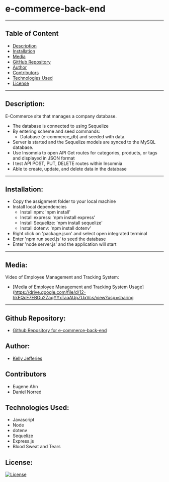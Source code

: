 # e-commerce-back-end
-------

## Table of Content

- [Description](#description)
- [Installation](#installation)
- [Media](#media)
- [GitHub Repository](#github-repository)
- [Author](#author)  
- [Contributors](#contributors)
- [Technologies Used](#technologies-used) 
- [License](#license)

-------
## Description:  

E-Commerce site that manages a company database.

- The database is connected to using Sequelize
- By entering scheme and seed commands:
    * Database (e-commerce_db) and seeded with data.
- Server is started and the Sequelize models are synced to the MySQL database.
- Use Insomnia to open API Get routes for categories, products, or tags and displayed in JSON format
- I test API POST, PUT, DELETE routes within Insomnia
- Able to create, update, and delete data in the database

-------
## Installation:

- Copy the assignment folder to your local machine
- Install local dependencies
    * Install npm: 'npm install'
    * Install express: 'npm install express'
    * Install Sequelize: 'npm install sequelize'
    * Install dotenv: 'npm install dotenv'
- Right click on 'package.json' and select open integrated terminal
- Enter 'npm run seed.js' to seed the database
- Enter 'node server.js' and the application will start

------
## Media:

Video of Employee Management and Tracking System:

- [Media of Employee Management and Tracking System Usage](https://drive.google.com/file/d/12-hkEQcE7EBOu2ZaqYYxTaaAUpZUxVcs/view?usp=sharing

----
## Github Repository:

- [Github Repository for e-commerce-back-end](https://github.com/ksjefferies/e-commerce-back-end)

## Author:

- [Kelly Jefferies](https://github.com/ksjefferies)

## Contributors

- Eugene Ahn
- Daniel Norred

## Technologies Used:
- Javascript
- Node
- dotenv
- Sequelize
- Express.js
- Blood Sweat and Tears

## License:

[![License](https://img.shields.io/badge/License-MIT%20License-Green)](http://choosealicense.com/licenses/mit/)


